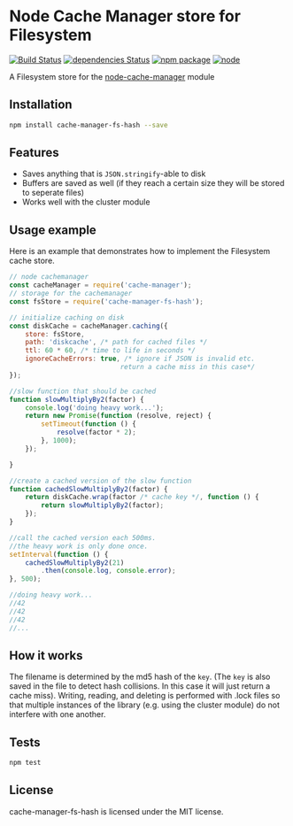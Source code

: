 # Node Cache Manager store for Filesystem

[![Build Status](https://travis-ci.org/rolandstarke/node-cache-manager-fs-hash.svg?branch=master)](https://travis-ci.org/rolandstarke/node-cache-manager-fs-hash)
[![dependencies Status](https://david-dm.org/rolandstarke/node-cache-manager-fs-hash/status.svg)](https://david-dm.org/rolandstarke/node-cache-manager-fs-hash)
[![npm package](https://img.shields.io/npm/v/cache-manager-fs-hash.svg)](https://www.npmjs.com/package/cache-manager-fs-hash)
[![node](https://img.shields.io/node/v/cache-manager-fs-hash.svg)]()

A Filesystem store for the [node-cache-manager](https://github.com/BryanDonovan/node-cache-manager) module

## Installation

```sh
npm install cache-manager-fs-hash --save
```

## Features

* Saves anything that is `JSON.stringify`-able to disk
* Buffers are saved as well (if they reach a certain size they will be stored to seperate files)
* Works well with the cluster module

## Usage example

Here is an example that demonstrates how to implement the Filesystem cache store.

```javascript
// node cachemanager
const cacheManager = require('cache-manager');
// storage for the cachemanager
const fsStore = require('cache-manager-fs-hash');

// initialize caching on disk
const diskCache = cacheManager.caching({
    store: fsStore,
    path: 'diskcache', /* path for cached files */
    ttl: 60 * 60, /* time to life in seconds */
    ignoreCacheErrors: true, /* ignore if JSON is invalid etc.
                            return a cache miss in this case*/
});

//slow function that should be cached
function slowMultiplyBy2(factor) {
    console.log('doing heavy work...');
    return new Promise(function (resolve, reject) {
        setTimeout(function () {
            resolve(factor * 2);
        }, 1000);
    });

}

//create a cached version of the slow function
function cachedSlowMultiplyBy2(factor) {
    return diskCache.wrap(factor /* cache key */, function () {
        return slowMultiplyBy2(factor);
    });
}

//call the cached version each 500ms.
//the heavy work is only done once.
setInterval(function () {
    cachedSlowMultiplyBy2(21)
        .then(console.log, console.error);
}, 500);

//doing heavy work...
//42
//42
//42
//...


```

## How it works

The filename is determined by the md5 hash of the `key`. (The `key` is also saved in the file to detect hash collisions. In this case it will just return a cache miss). Writing, reading, and deleting is performed with .lock files so that multiple instances of the library (e.g. using the cluster module) do not interfere with one another.

## Tests

```sh
npm test
```

## License

cache-manager-fs-hash is licensed under the MIT license.